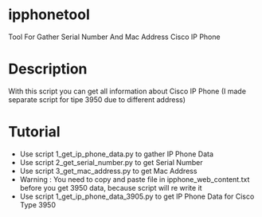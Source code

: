 # ipphonetool
Tool For Gather Serial Number And Mac Address Cisco IP Phone
# Description
With this script you can get all information about Cisco IP Phone (I made separate script for tipe 3950 due to different address)
# Tutorial
* Use script 1_get_ip_phone_data.py to gather IP Phone Data
* Use script 2_get_serial_number.py to get Serial Number
* Use script 3_get_mac_address.py to get Mac Address
* Warning : You need to copy and paste file in ipphone_web_content.txt before you get 3950 data, because script will re write it
* Use script 1_get_ip_phone_data_3905.py to get IP Phone Data for Cisco Type 3950


